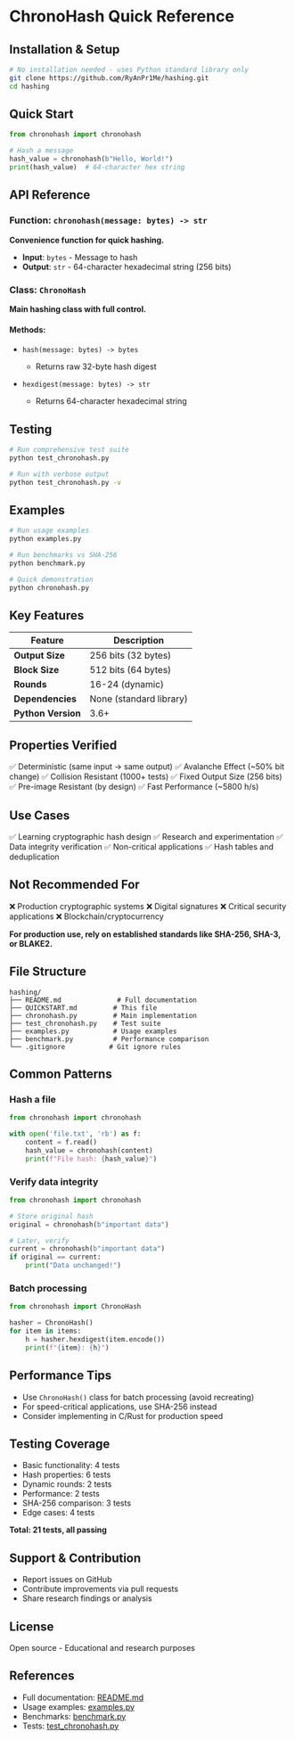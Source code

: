 # ChronoHash Quick Reference

## Installation & Setup

```bash
# No installation needed - uses Python standard library only
git clone https://github.com/RyAnPr1Me/hashing.git
cd hashing
```

## Quick Start

```python
from chronohash import chronohash

# Hash a message
hash_value = chronohash(b"Hello, World!")
print(hash_value)  # 64-character hex string
```

## API Reference

### Function: `chronohash(message: bytes) -> str`

**Convenience function for quick hashing.**

- **Input**: `bytes` - Message to hash
- **Output**: `str` - 64-character hexadecimal string (256 bits)

### Class: `ChronoHash`

**Main hashing class with full control.**

#### Methods:

- `hash(message: bytes) -> bytes`
  - Returns raw 32-byte hash digest
  
- `hexdigest(message: bytes) -> str`
  - Returns 64-character hexadecimal string

## Testing

```bash
# Run comprehensive test suite
python test_chronohash.py

# Run with verbose output
python test_chronohash.py -v
```

## Examples

```bash
# Run usage examples
python examples.py

# Run benchmarks vs SHA-256
python benchmark.py

# Quick demonstration
python chronohash.py
```

## Key Features

| Feature | Description |
|---------|-------------|
| **Output Size** | 256 bits (32 bytes) |
| **Block Size** | 512 bits (64 bytes) |
| **Rounds** | 16-24 (dynamic) |
| **Dependencies** | None (standard library) |
| **Python Version** | 3.6+ |

## Properties Verified

✅ Deterministic (same input → same output)
✅ Avalanche Effect (~50% bit change)
✅ Collision Resistant (1000+ tests)
✅ Fixed Output Size (256 bits)
✅ Pre-image Resistant (by design)
✅ Fast Performance (~5800 h/s)

## Use Cases

✅ Learning cryptographic hash design
✅ Research and experimentation
✅ Data integrity verification
✅ Non-critical applications
✅ Hash tables and deduplication

## Not Recommended For

❌ Production cryptographic systems
❌ Digital signatures
❌ Critical security applications
❌ Blockchain/cryptocurrency

**For production use, rely on established standards like SHA-256, SHA-3, or BLAKE2.**

## File Structure

```
hashing/
├── README.md              # Full documentation
├── QUICKSTART.md         # This file
├── chronohash.py         # Main implementation
├── test_chronohash.py    # Test suite
├── examples.py           # Usage examples
├── benchmark.py          # Performance comparison
└── .gitignore           # Git ignore rules
```

## Common Patterns

### Hash a file

```python
from chronohash import chronohash

with open('file.txt', 'rb') as f:
    content = f.read()
    hash_value = chronohash(content)
    print(f"File hash: {hash_value}")
```

### Verify data integrity

```python
from chronohash import chronohash

# Store original hash
original = chronohash(b"important data")

# Later, verify
current = chronohash(b"important data")
if original == current:
    print("Data unchanged!")
```

### Batch processing

```python
from chronohash import ChronoHash

hasher = ChronoHash()
for item in items:
    h = hasher.hexdigest(item.encode())
    print(f"{item}: {h}")
```

## Performance Tips

- Use `ChronoHash()` class for batch processing (avoid recreating)
- For speed-critical applications, use SHA-256 instead
- Consider implementing in C/Rust for production speed

## Testing Coverage

- Basic functionality: 4 tests
- Hash properties: 6 tests
- Dynamic rounds: 2 tests
- Performance: 2 tests
- SHA-256 comparison: 3 tests
- Edge cases: 4 tests

**Total: 21 tests, all passing**

## Support & Contribution

- Report issues on GitHub
- Contribute improvements via pull requests
- Share research findings or analysis

## License

Open source - Educational and research purposes

## References

- Full documentation: [README.md](README.md)
- Usage examples: [examples.py](examples.py)
- Benchmarks: [benchmark.py](benchmark.py)
- Tests: [test_chronohash.py](test_chronohash.py)
